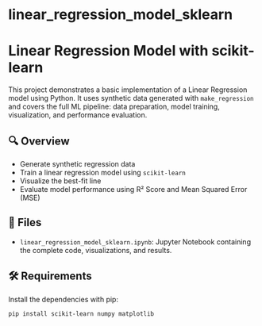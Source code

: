 # linear_regression_model_sklearn
# Linear Regression Model with scikit-learn

This project demonstrates a basic implementation of a Linear Regression model using Python. It uses synthetic data generated with `make_regression` and covers the full ML pipeline: data preparation, model training, visualization, and performance evaluation.

## 🔍 Overview

- Generate synthetic regression data
- Train a linear regression model using `scikit-learn`
- Visualize the best-fit line
- Evaluate model performance using R² Score and Mean Squared Error (MSE)

## 📂 Files

- `linear_regression_model_sklearn.ipynb`: Jupyter Notebook containing the complete code, visualizations, and results.

## 🛠️ Requirements

Install the dependencies with pip:

```bash
pip install scikit-learn numpy matplotlib
